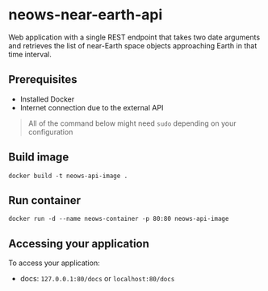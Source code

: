 # neows-near-earth-api
Web application with a single REST endpoint that takes two date arguments and retrieves the list of near-Earth space objects approaching Earth in that time interval.

## Prerequisites
- Installed Docker
- Internet connection due to the external API

> All of the command below might need `sudo` depending on your configuration

## Build image
```
docker build -t neows-api-image .
```

## Run container
```
docker run -d --name neows-container -p 80:80 neows-api-image
```

## Accessing your application
To access your application:
- docs: `127.0.0.1:80/docs` or `localhost:80/docs`
